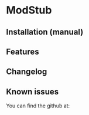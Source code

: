 ﻿# ModStub


## Installation (manual)


## Features


## Changelog


## Known issues
You can find the github at:
